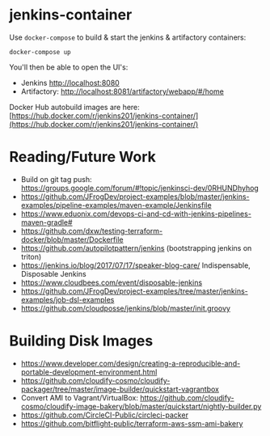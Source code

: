 # jenkins-container

Use `docker-compose` to build & start the jenkins & artifactory containers:

    docker-compose up

You'll then be able to open the UI's:

* Jenkins [http://localhost:8080](http://localhost:8080)
* Artifactory: [http://localhost:8081/artifactory/webapp/#/home](http://localhost:8081/artifactory/webapp/#/home)

Docker Hub autobuild images are here: [https://hub.docker.com/r/jenkins201/jenkins-container/](https://hub.docker.com/r/jenkins201/jenkins-container/)
# Reading/Future Work

* Build on git tag push: https://groups.google.com/forum/#!topic/jenkinsci-dev/0RHUNDhyhog
* https://github.com/JFrogDev/project-examples/blob/master/jenkins-examples/pipeline-examples/maven-example/Jenkinsfile
* https://www.eduonix.com/devops-ci-and-cd-with-jenkins-pipelines-maven-gradle#
* https://github.com/dxw/testing-terraform-docker/blob/master/Dockerfile
* https://github.com/autopilotpattern/jenkins (bootstrapping jenkins on triton)
* https://jenkins.io/blog/2017/07/17/speaker-blog-care/ Indispensable, Disposable Jenkins
* https://www.cloudbees.com/event/disposable-jenkins
* https://github.com/JFrogDev/project-examples/tree/master/jenkins-examples/job-dsl-examples
* https://github.com/cloudposse/jenkins/blob/master/init.groovy

# Building Disk Images

* https://www.developer.com/design/creating-a-reproducible-and-portable-development-environment.html
* https://github.com/cloudify-cosmo/cloudify-packager/tree/master/image-builder/quickstart-vagrantbox
* Convert AMI to Vagrant/VirtualBox: https://github.com/cloudify-cosmo/cloudify-image-bakery/blob/master/quickstart/nightly-builder.py
* https://github.com/CircleCI-Public/circleci-packer
* https://github.com/bitflight-public/terraform-aws-ssm-ami-bakery
